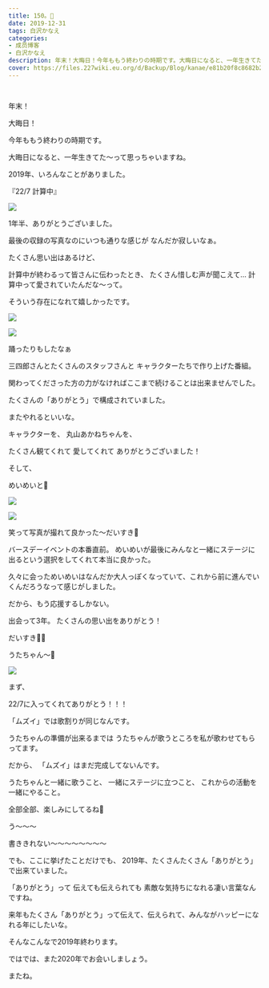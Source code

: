 ```yaml
---
title: 150。🐗
date: 2019-12-31
tags: 白沢かなえ
categories: 
- 成员博客
- 白沢かなえ
description: 年末！大晦日！今年ももう終わりの時期です。大晦日になると、一年生きてた〜って思っちゃいますね。2019年...
cover: https://files.227wiki.eu.org/d/Backup/Blog/kanae/e81b20f8c8682b20c2c807e268f54.jpg 
---
```


        ﻿







年末！




大晦日！








今年ももう終わりの時期です。






大晦日になると、一年生きてた〜って思っちゃいますね。


















2019年、いろんなことがありました。











『22/7 計算中』



![](https://files.227wiki.eu.org/d/Backup/Blog/kanae/e81b20f8c8682b20c2c807e268f54.jpg)










1年半、ありがとうございました。



最後の収録の写真なのにいつも通りな感じが
なんだか寂しいなぁ。













たくさん思い出はあるけど、

計算中が終わるって皆さんに伝わったとき、
たくさん惜しむ声が聞こえて…
計算中って愛されていたんだな〜って。







そういう存在になれて嬉しかったです。







![](https://files.227wiki.eu.org/d/Backup/Blog/kanae/e81b20f8c8682b20c2c807e268f54-01.jpg)




![](https://files.227wiki.eu.org/d/Backup/Blog/kanae/e81b20f8c8682b20c2c807e268f54-02.jpg)





踊ったりもしたなぁ












三四郎さんとたくさんのスタッフさんと
キャラクターたちで作り上げた番組。







関わってくださった方の力がなければここまで続けることは出来ませんでした。









たくさんの「ありがとう」で構成されていました。









またやれるといいな。























キャラクターを、
丸山あかねちゃんを、

たくさん観てくれて
愛してくれて
ありがとうございました！


























そして、






めいめいと📸



![](https://files.227wiki.eu.org/d/Backup/Blog/kanae/e81b20f8c8682b20c2c807e268f54-03.jpg)




![](https://files.227wiki.eu.org/d/Backup/Blog/kanae/e81b20f8c8682b20c2c807e268f54-04.jpg)





笑って写真が撮れて良かった〜だいすき🥰









バースデーイベントの本番直前。
めいめいが最後にみんなと一緒にステージに出るという選択をしてくれて本当に良かった。





久々に会っためいめいはなんだか大人っぽくなっていて、これから前に進んでいくんだろうなって感じがしました。





だから、もう応援するしかない。









出会って3年。
たくさんの思い出をありがとう！


だいすき🐰🌷
























うたちゃん〜📸



![](https://files.227wiki.eu.org/d/Backup/Blog/kanae/e81b20f8c8682b20c2c807e268f54-05.jpg)





まず、

22/7に入ってくれてありがとう！！！











「ムズイ」では歌割りが同じなんです。


うたちゃんの準備が出来るまでは
うたちゃんが歌うところを私が歌わせてもらってます。




だから、
「ムズイ」はまだ完成してないんです。









うたちゃんと一緒に歌うこと、
一緒にステージに立つこと、
これからの活動を一緒にやること。

全部全部、楽しみにしてるね🎼




































う〜〜〜


書ききれない〜〜〜〜〜〜〜〜




















でも、ここに挙げたことだけでも、
2019年、たくさんたくさん「ありがとう」で出来ていました。






「ありがとう」って
伝えても伝えられても
素敵な気持ちになれる凄い言葉なんですね。



来年もたくさん「ありがとう」って伝えて、伝えられて、みんながハッピーになれる年にしたいな。












そんなこんなで2019年終わります。










ではでは、また2020年でお会いしましょう。








またね。


